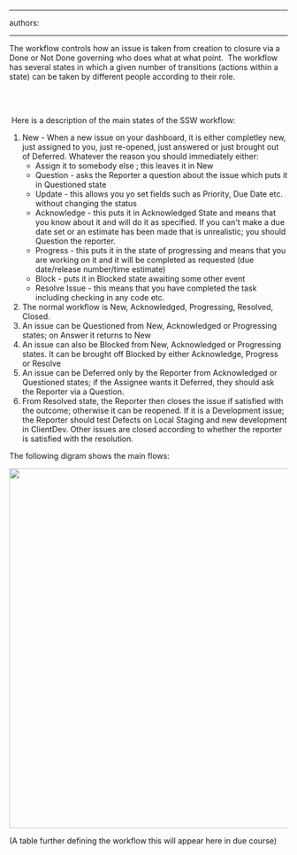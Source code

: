 

---
authors:

---




<span class='intro'> The workflow controls how an issue is taken from creation to closure via a Done or Not Done governing who does what at what point.&#160; The workflow has several states in which a given number of transitions (actions within a state) can be taken by different people according to their role. 
 </span>


  <br>
<br>
<p>&#160;Here is a description of the main states of the SSW workflow&#58;</p>
<ol>
    <li>New - When a new issue on your dashboard, it is either completley new, just assigned to you, just re-opened, just answered or just brought out of Deferred. Whatever the reason you should immediately either&#58;
    <ul>
        <li>Assign it to somebody else&#160;; this leaves it in New </li>
        <li>Question - asks the Reporter a question about the issue which puts it in Questioned state </li>
        <li>Update - this allows you yo set fields such as Priority, Due Date etc. without changing the status </li>
        <li>Acknowledge - this puts it in Acknowledged State and means that you know about it and will do it as specified. If you can't make a due date set or an estimate has been made that is unrealistic; you should Question the reporter. </li>
        <li>Progress - this puts it in the state of progressing and means that you are working on it and it will be completed as requested (due date/release number/time estimate) </li>
        <li>Block - puts it in Blocked state awaiting some other event </li>
        <li>Resolve Issue - this means that you have completed the task including checking in any code etc. </li>
    </ul>
    </li>
    <li>The normal workflow is New, Acknowledged, Progressing, Resolved, Closed. </li>
    <li>An issue can be Questioned from New, Acknowledged or Progressing states; on Answer it returns to New </li>
    <li>An issue can also be Blocked from New, Acknowledged or Progressing states. It can be brought off Blocked by either Acknowledge, Progress or Resolve </li>
    <li>An issue can be Deferred only by the Reporter from Acknowledged or Questioned states; if the Assignee wants it Deferred, they should ask the Reporter via a Question. </li>
    <li>From Resolved state, the Reporter then closes the issue if satisfied with the outcome; otherwise it can be reopened. If it is a Development issue; the Reporter should test Defects on Local Staging and new development in ClientDev. Other issues are closed according to whether the reporter is satisfied with the resolution. </li>
</ol>
<p>The following digram shows the main flows&#58;</p>
<p><img width="522" height="578" src="/PublishingImages/Workflow.png" alt="" style="width&#58;612px;height&#58;650px;" /></p>
<p>(A table further defining the workflow&#160;this will appear here in due course)
&#160;&#160;&#160;
&#160;&#160;&#160;
&#160;&#160;&#160;
&#160;&#160;&#160;
&#160;&#160;&#160;
&#160;&#160;&#160;
&#160;</p>



